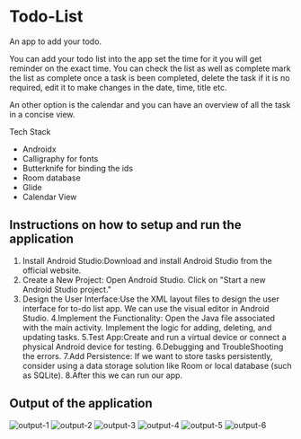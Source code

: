 # Todo-List
An app to add your todo. 

You can add your todo list into the app set the time for it you will get reminder on the exact time. You can check the list as well as complete mark the list as complete once a task is been completed, delete the task if it is no required, edit it to make changes in the date, time, title etc. 

An other option is the calendar and you can have an overview of all the task in a concise view.


Tech Stack
- Androidx
- Calligraphy for fonts
- Butterknife for binding the ids
- Room database
- Glide
- Calendar View

## Instructions on how to setup and run the application
1. Install Android Studio:Download and install Android Studio from the official website.
2. Create a New Project:
   Open Android Studio.
   Click on "Start a new Android Studio project."
3. Design the User Interface:Use the XML layout files to design the user interface for to-do list app. We can use the visual editor in 
   Android Studio.
4.Implement the Functionality:
   Open the Java file associated with the main activity.
   Implement the logic for adding, deleting, and updating tasks.
5.Test App:Create and run a virtual device or connect a physical Android device for testing.
6.Debugging and TroubleShooting the errors.
7.Add Persistence: If we want to store tasks persistently, consider using a data storage solution like Room or local database (such as 
   SQLite).
8.After this we can run our app.

## Output of the application
![output-1](https://github.com/karrisuchithareddy/ToDoList/assets/82659467/78d41620-6d6e-4b92-8fab-92269d5d6e76)
![output-2](https://github.com/karrisuchithareddy/ToDoList/assets/82659467/3f75ff41-4d9e-4af8-8329-87e6932ee386)
![output-3](https://github.com/karrisuchithareddy/ToDoList/assets/82659467/c1662bd2-1185-4c8c-9f27-60e7c09114f1)
![output-4](https://github.com/karrisuchithareddy/ToDoList/assets/82659467/114807b0-0fbd-4064-961c-008f545f122c)
![output-5](https://github.com/karrisuchithareddy/ToDoList/assets/82659467/53ef7e0d-23bc-4674-b5fa-eb2a7582eff7)
![output-6](https://github.com/karrisuchithareddy/ToDoList/assets/82659467/6169d7ff-2e3f-4df4-bc30-3476f7e9f426)






   
